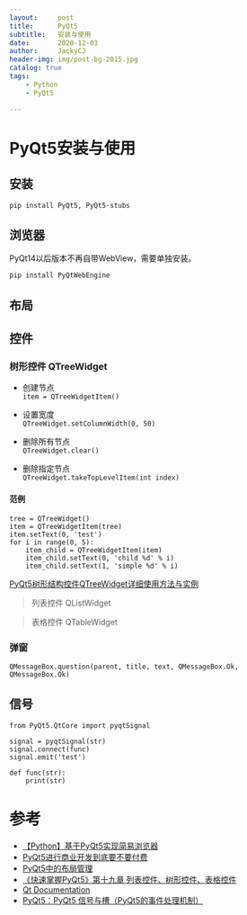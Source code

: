 ```yaml
---
layout:     post
title:      PyQt5
subtitle:   安装与使用
date:       2020-12-03
author:     JackyCJ
header-img: img/post-bg-2015.jpg
catalog: true
tags:
    - Python
    - PyQt5

---
```



# PyQt5安装与使用


## 安装

```
pip install PyQt5, PyQt5-stubs
```

## 浏览器

PyQt14以后版本不再自带WebView，需要单独安装。

```
pip install PyQtWebEngine
```

## 布局

## 控件

### 树形控件 QTreeWidget
- 创建节点  
```item = QTreeWidgetItem()```  

- 设置宽度  
```QTreeWidget.setColumnWidth(0, 50)```

- 删除所有节点  
```QTreeWidget.clear()```  

- 删除指定节点  
```QTreeWidget.takeTopLevelItem(int index)```  

#### 范例  
```
tree = QTreeWidget()
item = QTreeWidgetItem(tree)
item.setText(0, 'test')
for i in range(0, 5):
	item_child = QTreeWidgetItem(item)
	item_child.setText(0, 'child %d' % i)
	item_child.setText(1, 'simple %d' % i)
```

[PyQt5树形结构控件QTreeWidget详细使用方法与实例](https://www.jb51.net/article/181705.htm)

> 列表控件 QListWidget

> 表格控件 QTableWidget

### 弹窗

```
QMessageBox.question(parent, title, text, QMessageBox.Ok, QMessageBox.Ok)
```

## 信号

```
from PyQt5.QtCore import pyqtSignal

signal = pyqtSignal(str)
signal.connect(func)
signal.emit('test')

def func(str):
	print(str)
```

# 参考
- [【Python】基于PyQt5实现简易浏览器](https://www.cnblogs.com/zxingwork/p/11349555.html)
- [PyQt5进行商业开发到底要不要付费](https://www.xdbcb8.com/archives/1176.html)
- [PyQt5中的布局管理](https://www.cnblogs.com/archisama/p/5453260.html)
- [《快速掌握PyQt5》第十九章 列表控件、树形控件、表格控件](https://blog.csdn.net/la_vie_est_belle/article/details/82751695)
- [Qt Documentation](https://doc.qt.io/)
- [PyQt5：PyQt5 信号与槽（PyQt5的事件处理机制）](https://www.cnblogs.com/chenhaiming/p/9930628.html)